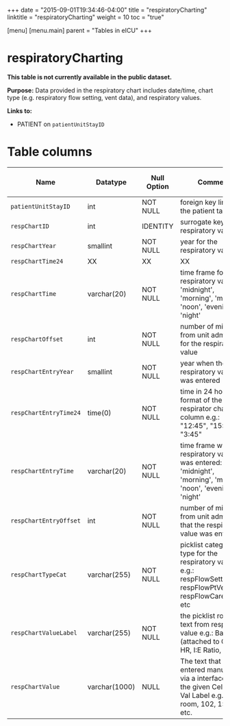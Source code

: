 +++
date = "2015-09-01T19:34:46-04:00"
title = "respiratoryCharting"
linktitle = "respiratoryCharting"
weight = 10
toc = "true"

[menu]
  [menu.main]
    parent = "Tables in eICU"
+++

# respiratoryCharting

**This table is not currently available in the public dataset.**

**Purpose:** 
Data provided in the respiratory chart includes date/time, chart type (e.g. respiratory flow setting, vent data), and respiratory values.

**Links to:**

* PATIENT on `patientUnitStayID`

<!-- # Important considerations

* To follow. -->

# Table columns

Name | Datatype | Null Option | Comment | Is Key | Stored Transformed Created
---- | ---- | ---- | ---- | ---- | ----
`patientUnitStayID` | int | NOT NULL | foreign key link to the patient table | FK | C
`respChartID` | int | IDENTITY | surrogate key for the respiratory value | PK | C
`respChartYear` | smallint | NOT NULL | year for the respiratory value |  | T
`respChartTime24` | XX | XX | XX | XX | XX | XX
`respChartTime` | varchar(20) | NOT NULL | time frame for the respiratory value: 'midnight', 'morning', 'midday', 'noon', 'evening', or 'night' |  | T
`respChartOffset` | int | NOT NULL | number of minutes from unit admit time for the respiratory value |  | C
`respChartEntryYear` | smallint | NOT NULL | year when the respiratory value was entered |  | T
`respChartEntryTime24` | time(0) | NOT NULL | time in 24 hour format of the respirator chart column e.g.: "12:45", "15:30", "3:45" |  | T
`respChartEntryTime` | varchar(20) | NOT NULL | time frame when the respiratory value was entered: 'midnight', 'morning', 'midday', 'noon', 'evening', or 'night' |  | T
`respChartEntryOffset` | int | NOT NULL | number of minutes from unit admit time that the respiratory value was entered |  | C
`respChartTypeCat` | varchar(255) | NOT NULL | picklist category type for the respiratory value e.g.: respFlowSettings, respFlowPtVentData, respFlowCareData, etc |  | S
`respChartValueLabel` | varchar(255) | NOT NULL | the picklist row label text from respiratory value e.g.: Bag/Mask (attached to O2), HR, I:E Ratio, etc. |  | S
`respChartValue` | varchar(1000) | NULL | The text that was entered manually or via a interface for the given Cell Type Val Label e.g.: in room, 102, 1:2.0, etc. |  | S

<!-- # Detailed description

* To follow. -->
